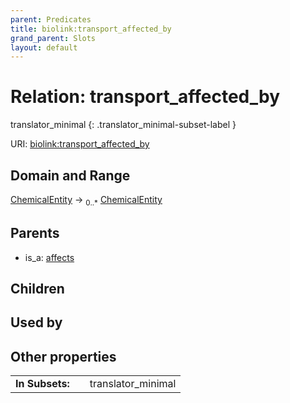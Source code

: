 ```yaml
---
parent: Predicates
title: biolink:transport_affected_by
grand_parent: Slots
layout: default
---
```


# Relation: transport_affected_by

translator_minimal
{: .translator_minimal-subset-label }




URI: [biolink:transport_affected_by](https://w3id.org/biolink/vocab/transport_affected_by)

## Domain and Range

[ChemicalEntity](ChemicalEntity.md) ->  <sub>0..*</sub> [ChemicalEntity](ChemicalEntity.md)

## Parents

 *  is_a: [affects](affects.md)

## Children


## Used by


## Other properties

|  |  |  |
| --- | --- | --- |
| **In Subsets:** | | translator_minimal |

